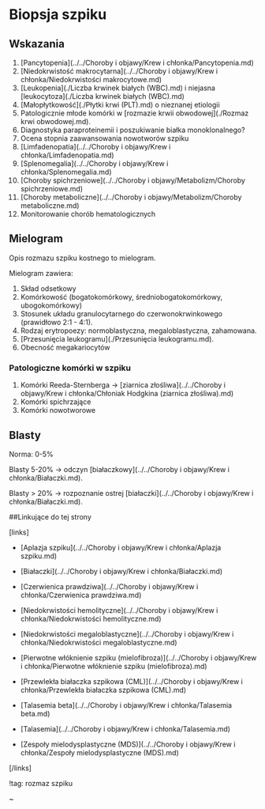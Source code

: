 # Biopsja szpiku

## Wskazania

1. [Pancytopenia](../../Choroby i objawy/Krew i chłonka/Pancytopenia.md)
2. [Niedokrwistość makrocytarna](../../Choroby i objawy/Krew i chłonka/Niedokrwistości makrocytowe.md)
3. [Leukopenia](./Liczba krwinek białych (WBC).md) i niejasna [leukocytoza](./Liczba krwinek białych (WBC).md)
4. [Małopłytkowość](./Płytki krwi (PLT).md) o nieznanej etiologii
5. Patologicznie młode komórki w [rozmazie krwii obwodowej](./Rozmaz krwi obwodowej.md).
6. Diagnostyka paraproteinemii i poszukiwanie białka monoklonalnego?
7. Ocena stopnia zaawansowania nowotworów szpiku
8. [Limfadenopatia](../../Choroby i objawy/Krew i chłonka/Limfadenopatia.md)
9. [Splenomegalia](../../Choroby i objawy/Krew i chłonka/Splenomegalia.md)
10. [Choroby spichrzeniowe](../../Choroby i objawy/Metabolizm/Choroby spichrzeniowe.md)
11. [Choroby metaboliczne](../../Choroby i objawy/Metabolizm/Choroby metaboliczne.md)
12. Monitorowanie chorób hematologicznych





## Mielogram

Opis rozmazu szpiku kostnego to mielogram.

Mielogram zawiera:

1. Skład odsetkowy
2. Komórkowość (bogatokomórkowy, średniobogatokomórkowy, ubogokomórkowy)
3. Stosunek układu granulocytarnego do czerwonokrwinkowego (prawidłowo 2:1 - 4:1).
4. Rodzaj erytropoezy: normoblastyczna, megaloblastyczna, zahamowana.
5. [Przesunięcia leukogramu](./Przesunięcia leukogramu.md).
6. Obecność megakariocytów





### Patologiczne komórki w szpiku

1. Komórki Reeda-Sternberga → [ziarnica złośliwa](../../Choroby i objawy/Krew i chłonka/Chłoniak Hodgkina (ziarnica złośliwa).md)
2. Komórki spichrzające
3. Komórki nowotworowe





## Blasty

Norma: 0-5%

Blasty 5-20% → odczyn [białaczkowy](../../Choroby i objawy/Krew i chłonka/Białaczki.md).

Blasty > 20% → rozpoznanie ostrej [białaczki](../../Choroby i objawy/Krew i chłonka/Białaczki.md).



##Linkujące do tej strony

[links]

- [Aplazja szpiku](../../Choroby i objawy/Krew i chłonka/Aplazja szpiku.md)

- [Białaczki](../../Choroby i objawy/Krew i chłonka/Białaczki.md)

- [Czerwienica prawdziwa](../../Choroby i objawy/Krew i chłonka/Czerwienica prawdziwa.md)

- [Niedokrwistości hemolityczne](../../Choroby i objawy/Krew i chłonka/Niedokrwistości hemolityczne.md)

- [Niedokrwistości megaloblastyczne](../../Choroby i objawy/Krew i chłonka/Niedokrwistości megaloblastyczne.md)

- [Pierwotne włóknienie szpiku (mielofibroza)](../../Choroby i objawy/Krew i chłonka/Pierwotne włóknienie szpiku (mielofibroza).md)

- [Przewlekła białaczka szpikowa (CML)](../../Choroby i objawy/Krew i chłonka/Przewlekła białaczka szpikowa (CML).md)

- [Talasemia beta](../../Choroby i objawy/Krew i chłonka/Talasemia beta.md)

- [Talasemia](../../Choroby i objawy/Krew i chłonka/Talasemia.md)

- [Zespoły mielodysplastyczne (MDS)](../../Choroby i objawy/Krew i chłonka/Zespoły mielodysplastyczne (MDS).md)


[/links]

!tag: rozmaz szpiku

~

